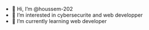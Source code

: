 - 👋 Hi, I’m @houssem-202
- 👀 I’m interested in cybersecurite and web developper
- 🌱 I’m currently learning web developer


<!---
houssem-202/houssem-202 is a ✨ special ✨ repository because its `README.md` (this file) appears on your GitHub profile.
You can click the Preview link to take a look at your changes.
--->
